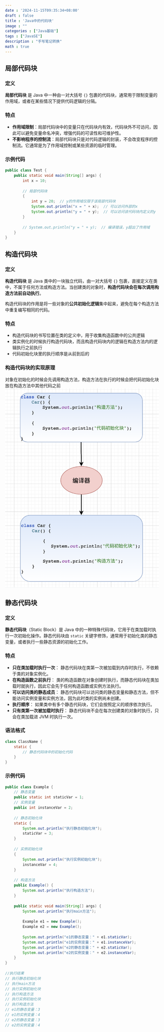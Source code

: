 ```yaml
---
date : '2024-11-15T09:35:34+08:00'
draft : false
title : 'Java中的代码块'
image : ""
categories : ["Java基础"]
tags : ["JavaSE"]
description : "手写笔记转换"
math : true
---
```


## 局部代码块

### 定义

**局部代码块** 是 Java 中一种由一对大括号 `{}` 包裹的代码块，通常用于限制变量的作用域，或者在某些情况下提供代码逻辑的分隔。

### 特点

- **作用域限制**：局部代码块中的变量只在代码块内有效，代码块外不可访问，因此可以避免变量命名冲突，增强代码的可读性和可维护性。
- **不影响程序的控制流**：局部代码块只是对代码逻辑的封装，不会改变程序的控制流。它通常是为了作用域控制或某些资源的临时管理。

### 示例代码

```java
public class Test {
    public static void main(String[] args) {
        int x = 10;
        
        // 局部代码块
        {
            int y = 20;  // y的作用域仅限于该局部代码块
            System.out.println("x = " + x);  // 可以访问外部的x
            System.out.println("y = " + y);  // 可以访问该代码块内定义的y
        }

        // System.out.println("y = " + y);  // 编译错误，y超出了作用域
    }
}

```

## 构造代码块

### 定义

**构造代码块** 是 Java 类中的一块独立代码，由一对大括号 `{}` 包裹，直接定义在类中，不属于任何方法或构造方法。当创建类的对象时，**构造代码块会在每次调用构造方法前自动执行**。

构造代码块的作用是将一些对象的**公共初始化逻辑**集中起来，避免在每个构造方法中重复编写相同的代码。

### 特点

- 构造代码块的书写位置在类的定义中，用于收集构造函数中的公共逻辑
- 类实例化的时候执行构造代码块，而且构造代码块内的逻辑在构造方法内的逻辑执行之前执行
- 代码初始化块里的执行顺序是从前到后的

### 构造代码块的实现原理

对象在初始化的时候会先调用构造方法，构造方法在执行的时候会把代码初始化块放在构造方法中其他代码之前![示意图](22-01.png)

## 静态代码块

### 定义

**静态代码块**（Static Block）是 Java 中的一种特殊代码块，它用于在类加载时执行一次初始化操作。静态代码块由 `static` 关键字修饰，通常用于初始化类的静态变量，或者执行一些静态资源的初始化工作。

### 特点

- **只在类加载时执行一次**：
  静态代码块在类第一次被加载到内存时执行，不依赖于类的对象实例化。
- **在构造函数之前执行**：
  类的构造函数在对象创建时执行，而静态代码块在类加载时就执行，因此它会先于任何构造函数或实例方法执行。
- **可以访问类的静态成员**：
  静态代码块可以访问类的静态变量和静态方法，但不能访问实例变量和实例方法，因为此时类的实例尚未创建。
- **执行顺序**：
  如果类中有多个静态代码块，它们会按照定义的顺序依次执行。
- **只有类第一次被加载时执行**：
  静态代码块不会在每次创建类的对象时执行，只会在类加载进 JVM 时执行一次。

### 语法格式

```java
class ClassName {
    static {
        // 静态代码块中的初始化代码
    }
}

```

### 示例代码

```java
public class Example {
    // 静态变量
    public static int staticVar = 1;
    // 实例变量
    public int instanceVar = 2;

    // 静态初始化块
    static {
        System.out.println("执行静态初始化块");
        staticVar = 3;
    }

    // 实例初始化块
    {
        System.out.println("执行实例初始化块");
        instanceVar = 4;
    }

    // 构造方法
    public Example() {
        System.out.println("执行构造方法");
    }

    public static void main(String[] args) {
        System.out.println("执行main方法");

        Example e1 = new Example();
        Example e2 = new Example();

        System.out.println("e1的静态变量：" + e1.staticVar);
        System.out.println("e1的实例变量：" + e1.instanceVar);
        System.out.println("e2的静态变量：" + e2.staticVar);
        System.out.println("e2的实例变量：" + e2.instanceVar);
    }
}

//执行结果
// 执行静态初始化块
// 执行main方法
// 执行实例初始化块
// 执行构造方法
// 执行实例初始化块
// 执行构造方法
// e1的静态变量：3
// e1的实例变量：4
// e2的静态变量：3
// e2的实例变量：4
```

